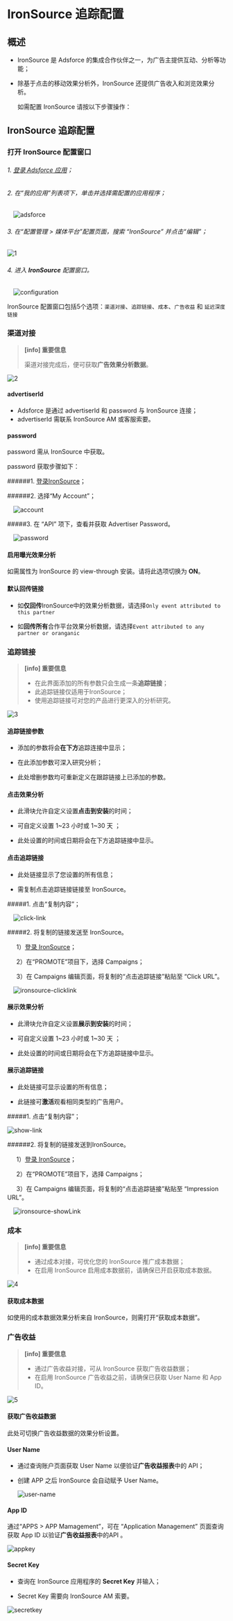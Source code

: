 # **IronSource 追踪配置**

## 概述

* IronSource 是 Adsforce 的集成合作伙伴之一，为广告主提供互动、分析等功能；

* 除基于点击的移动效果分析外，IronSource 还提供广告收入和浏览效果分析。

  如需配置 IronSource 请按以下步骤操作：

## IronSource 追踪配置

### 打开 IronSource 配置窗口

###### 1. [登录 Adsforce 应用](<https://demo-portal.adsforce.io/login>)；

###### 2. 在“我的应用”列表项下，单击并选择需配置的应用程序；

&ensp;&ensp;![adsforce](adsforce.png)

###### 3. 在“配置管理 > 媒体平台”配置页面，搜索 “IronSource” 并点击“编辑”；

![1](1.png)

###### 4. 进入 **IronSource** 配置窗口。

&ensp;&ensp;![configuration](configuration.png)

IronSource 配置窗口包括5个选项：`渠道对接`、`追踪链接`、`成本`、`广告收益` 和 `延迟深度链接` 

### 渠道对接

> **[info] 重要信息**
>
> 渠道对接完成后，便可获取**广告效果分析数据**。

![2](2.png)

#### advertiserId

- Adsforce 是通过 advertiserId 和 password 与 IronSource 连接；
- advertiserId 需联系 IronSource AM 或客服索要。

#### password

password 需从 IronSource 中获取。

password 获取步骤如下：

######1. [登录IronSource](https://platform.ironsrc.com/partners/login)；

######2.  选择“My Account”；

&ensp;&ensp;![account](account.png)

#####3. 在 “API” 项下，查看并获取 Advertiser Password。

&ensp;&ensp;![password](password.png)

#### 启用曝光效果分析

如需属性为 IronSource 的 view-through 安装。请将此选项切换为 **ON**。

#### 默认回传链接

* 如**仅回传**IronSource中的效果分析数据，请选择`Only event attributed to this partner`

* 如**回传所有**合作平台效果分析数据，请选择`Event attributed to any partner or oranganic`

### 追踪链接

> **[info] 重要信息**
>
> * 在此界面添加的所有参数只会生成一条**追踪链接**；
> * 此追踪链接仅适用于IronSource；
> * 使用追踪链接可对您的产品进行更深入的分析研究。


![3](3.png)

#### 追踪链接参数

* 添加的参数将会**在下方**追踪连接中显示；

* 在此添加参数可深入研究分析；

* 此处增删参数均可重新定义在跟踪链接上已添加的参数。

#### 点击效果分析

* 此滑块允许自定义设置**点击到安装**的时间；

* 可自定义设置 1~23 小时或 1~30 天 ；

* 此处设置的时间或日期将会在下方追踪链接中显示。

#### 点击追踪链接

* 此处链接显示了您设置的所有信息；

* 需复制点击追踪链接链接至 IronSource。

#####1. 点击“复制内容”；

&ensp;&ensp;![click-link](click-link.png)

#####2. 将复制的链接发送至 IronSource。

&ensp;&ensp;&ensp;1）[登录 IronSource](https://platform.ironsrc.com/partners/login)；

&ensp;&ensp;&ensp;2）在“PROMOTE”项目下，选择 Campaigns；

&ensp;&ensp;&ensp;3）在 Campaigns 编辑页面，将复制的“点击追踪链接”粘贴至 “Click URL”。

&ensp;&ensp;![ironsource-clicklink](ironsource-clicklink.png)

#### 展示效果分析

* 此滑块允许自定义设置**展示到安装**的时间；

* 可自定义设置 1~23 小时或 1~30 天 ；

* 此处设置的时间或日期将会在下方追踪链接中显示。

#### 展示追踪链接

* 此处链接可显示设置的所有信息；

* 此链接可**激活**观看相同类型的广告用户。

#####1. 点击“复制内容”；

   ![show-link](show-link.png)

######2. 将复制的链接发送到IronSource。

&ensp;&ensp;&ensp;1）[登录 IronSource](https://platform.ironsrc.com/partners/login)；

&ensp;&ensp;&ensp;2）在“PROMOTE”项目下，选择 Campaigns；

&ensp;&ensp;&ensp;3）在 Campaigns 编辑页面，将复制的“点击追踪链接”粘贴至 “Impression URL”。

&ensp;&ensp;![ironsource-showLink](ironsource-showLink.png)  

### 成本

> **[info] 重要信息**
>
> * 通过成本对接，可优化您的 IronSource 推广成本数据；
> * 在启用 IronSource 启用成本数据前，请确保已开启获取成本数据。

![4](4.png)

#### 获取成本数据

如使用的成本数据效果分析来自 IronSource，则需打开“获取成本数据”。

### 广告收益

> **[info] 重要信息**
>
> * 通过广告收益对接，可从 IronSource 获取广告收益数据；
> * 在启用 IronSource 广告收益之前，请确保已获取 User Name 和 App ID。

![5](5.png)

#### 获取广告收益数据

此处可切换广告收益数据的效果分析设置。

#### User Name

* 通过查询账户页面获取 User Name 以便验证**广告收益报表**中的 API；

* 创建 APP 之后 IronSource 会自动赋予 User Name。

  ![user-name](user-name.png)

#### App ID

通过“APPS > APP Mamagement”，可在 “Application Management” 页面查询获取 App ID 以验证**广告收益报表**中的API 。

![appkey](appkey.png)

#### Secret Key

* 查询在 IronSource 应用程序的 **Secret Key** 并输入；

* Secret Key 需要向 IronSource AM 索要。

![secretkey](secretkey.png)

